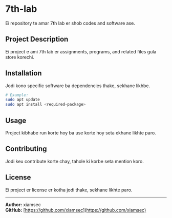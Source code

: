 
# 7th-lab

Ei repository te amar 7th lab er shob codes and software ase.

## Project Description
Ei project e ami 7th lab er assignments, programs, and related files gula store korechi.

## Installation
Jodi kono specific software ba dependencies thake, sekhane likhbe.

```bash
# Example:
sudo apt update
sudo apt install <required-package>
```

## Usage
Project kibhabe run korte hoy ba use korte hoy seta ekhane likhte paro.

## Contributing
Jodi keu contribute korte chay, tahole ki korbe seta mention koro.

## License
Ei project er license er kotha jodi thake, sekhane likhte paro.

---

**Author:** xiamsec  
**GitHub:** [https://github.com/xiamsec](https://github.com/xiamsec)
